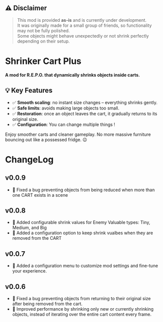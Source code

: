 ## ⚠️ Disclaimer
> This mod is provided **as-is** and is currently under development.  
> It was originally made for a small group of friends, so functionality may not be fully polished.  
> Some objects might behave unexpectedly or not shrink perfectly depending on their setup.

# Shrinker Cart Plus

**A mod for R.E.P.O. that dynamically shrinks objects inside carts.**

## 💡 Key Features

- ✅ **Smooth scaling**: no instant size changes – everything shrinks gently.
- ✅ **Safe limits**: avoids making large objects too small.
- ✅ **Restoration**: once an object leaves the cart, it gradually returns to its original size.
- ✅ **Configuration**: You can change multiple things !

Enjoy smoother carts and cleaner gameplay. No more massive furniture bouncing out like a possessed fridge. 😉

# ChangeLog
## v0.0.9
- 🐛 Fixed a bug preventing objects from being reduced when more than one CART exists in a scene

## v0.0.8
- 🚀 Added configurable shrink values for Enemy Valuable types: Tiny, Medium, and Big
- 🚀 Added a configuration option to keep shrink vualbes when they are removed from the CART

## v0.0.7
- 🚀 Added a configuration menu to customize mod settings and fine-tune your experience.

## v0.0.6
- 🐛 Fixed a bug preventing objects from returning to their original size after being removed from the cart.
- 🚀 Improved performance by shrinking only new or currently shrinking objects, instead of iterating over the entire cart content every frame.
